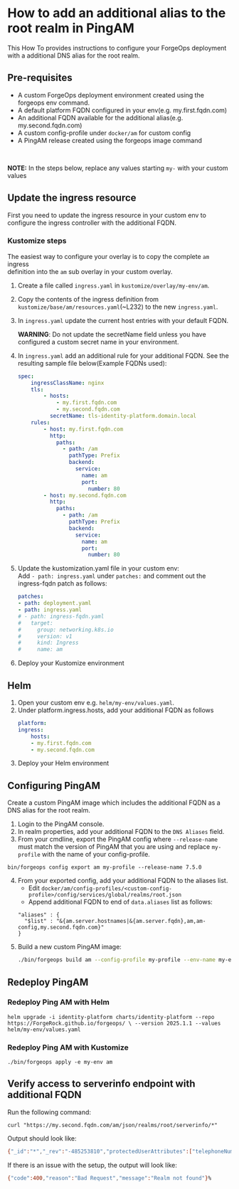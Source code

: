 # How to add an additional alias to the root realm in PingAM
This How To provides instructions to configure your ForgeOps deployment with a additional DNS alias for the root realm.

## Pre-requisites
* A custom ForgeOps deployment environment created using the forgeops env command.
* A default platform FQDN configured in your env(e.g. my.first.fqdn.com)
* An additional FQDN available for the additional alias(e.g. my.second.fqdn.com)
* A custom config-profile under `docker/am` for custom config
* A PingAM release created using the forgeops image command  
<br />  

**NOTE:** In the steps below, replace any values starting `my-` with your custom values

## Update the ingress resource  
First you need to update the ingress resource in your custom env to configure the ingress controller with the additional FQDN.

### Kustomize steps
The easiest way to configure your overlay is to copy the complete `am` ingress  
definition into the `am` sub overlay in your custom overlay.

1. Create a file called `ingress.yaml` in `kustomize/overlay/my-env/am`.  
2. Copy the contents of the ingress definition from `kustomize/base/am/resources.yaml`(~L232) to the new `ingress.yaml`.
3. In `ingress.yaml` update the current host entries with your default FQDN.  

   **WARNING**: Do not update the secretName field unless you have configured a custom secret name in your environment.  
4. In `ingress.yaml` add an additional rule for your additional FQDN. See the resulting sample file below(Example FQDNs used):  

    ```YAML
    spec:
        ingressClassName: nginx
        tls:
            - hosts:
                - my.first.fqdn.com
                - my.second.fqdn.com
              secretName: tls-identity-platform.domain.local
        rules:
            - host: my.first.fqdn.com
              http:
                paths:
                  - path: /am
                    pathType: Prefix
                    backend:
                      service:
                        name: am
                        port:
                          number: 80
            - host: my.second.fqdn.com
              http:
                paths:
                  - path: /am
                    pathType: Prefix
                    backend:
                      service:
                        name: am
                        port:
                          number: 80
   ```
5. Update the kustomization.yaml file in your custom env:  
   Add `- path: ingress.yaml` under `patches:` and comment out the ingress-fqdn patch as follows:  
    ```YAML
    patches:
    - path: deployment.yaml
    - path: ingress.yaml
    # - path: ingress-fqdn.yaml
    #   target:
    #     group: networking.k8s.io
    #     version: v1
    #     kind: Ingress
    #     name: am
    ```

6. Deploy your Kustomize environment

## Helm
1. Open your custom env e.g. `helm/my-env/values.yaml`.  
2. Under platform.ingress.hosts, add your additional FQDN as follows
    ```YAML
    platform:
    ingress:
        hosts:
        - my.first.fqdn.com
        - my.second.fqdn.com
    ```
3. Deploy your Helm environment

## Configuring PingAM
Create a custom PingAM image which includes the additional FQDN as a DNS alias for the root realm.

1. Login to the PingAM console.
2. In realm properties, add your additional FQDN to the `DNS Aliases` field.
3. From your cmdline, export the PingAM config where `--release-name` must match the version of PingAM that you are using and replace `my-profile` with the name of your config-profile.
  ```
  bin/forgeops config export am my-profile --release-name 7.5.0
  ```
4. From your exported config, add your additional FQDN to the aliases list.
   * Edit `docker/am/config-profiles/<custom-config-profile>/config/services/global/realms/root.json`
   * Append additional FQDN to end of `data.aliases` list as follows:
    ```
    "aliases" : {
      "$list" : "&{am.server.hostnames|&{am.server.fqdn},am,am-config,my.second.fqdn.com}"
    }
    ```
5. Build a new custom PingAM image:  
   ```BASH
   ./bin/forgeops build am --config-profile my-profile --env-name my-env --push-to my-repo --tag my-tag
   ```

## Redeploy PingAM

### Redeploy Ping AM with Helm

`helm upgrade -i identity-platform charts/identity-platform --repo https://ForgeRock.github.io/forgeops/ \
 --version 2025.1.1 --values helm/my-env/values.yaml`

### Redeploy Ping AM with Kustomize

`./bin/forgeops apply -e my-env am`

## Verify access to serverinfo endpoint with additional FQDN

Run the following command:

`curl "https://my.second.fqdn.com/am/json/realms/root/serverinfo/*"`

Output should look like:

```BASH
{"_id":"*","_rev":"-485253810","protectedUserAttributes":["telephoneNumber","mail"],"cookieName":"iPlanetDirectoryPro","secureCookie":true,"forgotPassword":"false","forgotUsername":"false","kbaEnabled":"false","selfRegistration":"false","lang":"en-US","successfulUserRegistrationDestination":"default","socialImplementations":[],"referralsEnabled":"false","zeroPageLogin":{"enabled":false,"refererWhitelist":[],"allowedWithoutReferer":true},"realm":"/","xuiUserSessionValidationEnabled":true,"fileBasedConfiguration":true,"userIdAttributes":[]}%
```

If there is an issue with the setup, the output will look like:
```BASH
{"code":400,"reason":"Bad Request","message":"Realm not found"}%
```



